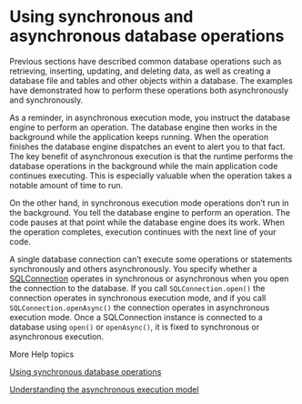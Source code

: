 # Using synchronous and asynchronous database operations

<div>

Previous sections have described common database operations such as retrieving,
inserting, updating, and deleting data, as well as creating a database file and
tables and other objects within a database. The examples have demonstrated how
to perform these operations both asynchronously and synchronously.

As a reminder, in asynchronous execution mode, you instruct the database engine
to perform an operation. The database engine then works in the background while
the application keeps running. When the operation finishes the database engine
dispatches an event to alert you to that fact. The key benefit of asynchronous
execution is that the runtime performs the database operations in the background
while the main application code continues executing. This is especially valuable
when the operation takes a notable amount of time to run.

On the other hand, in synchronous execution mode operations don’t run in the
background. You tell the database engine to perform an operation. The code
pauses at that point while the database engine does its work. When the operation
completes, execution continues with the next line of your code.

A single database connection can’t execute some operations or statements
synchronously and others asynchronously. You specify whether a
[SQLConnection](http://help.adobe.com/en_US/Flash/CS5/AS3LR/flash/data/SQLConnection.html)
operates in synchronous or asynchronous when you open the connection to the
database. If you call `SQLConnection.open()` the connection operates in
synchronous execution mode, and if you call `SQLConnection.openAsync()` the
connection operates in asynchronous execution mode. Once a SQLConnection
instance is connected to a database using `open()` or `openAsync()`, it is fixed
to synchronous or asynchronous execution.

</div>

<div>

<div>

More Help topics

</div>

<div>

[Using synchronous database operations](WS5b3ccc516d4fbf351e63e3d118666ade46-7d18.html)

[Understanding the asynchronous execution model](WS5b3ccc516d4fbf351e63e3d118666ade46-7d2b.html)

</div>

<div>

</div>

</div>
